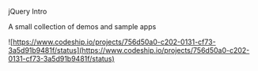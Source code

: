 jQuery Intro

A small collection of demos and sample apps

![https://www.codeship.io/projects/756d50a0-c202-0131-cf73-3a5d91b9481f/status](https://www.codeship.io/projects/756d50a0-c202-0131-cf73-3a5d91b9481f/status)
